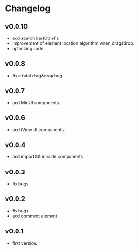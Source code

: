 # Changelog

## v0.0.10
* add search bar(Ctrl+F).
* improvement of element location algorithm when drag&drop.
* optimzing code.

## v0.0.8
* fix a fatal drag&drop bug.

## v0.0.7
* add MinUI components.

## v0.0.6
* add iView UI components.

## v0.0.4
* add import && inlcude components

## v0.0.3
* fix bugs

## v0.0.2
* fix bugs
* add comment element

## v0.0.1
* first version.
